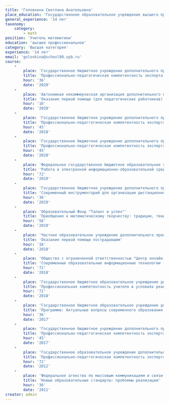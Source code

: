 ```yaml
---
title: 'Головкина Светлана Анатольевна'
place_education: 'Государственное образовательное учреждение высшего профессионального образования "Воронежский государственный университет"'
general_experience: '14 лет'
taxonomy:
    category:
        - math
position: 'Учитель математики'
education: 'высшее профессиональное'
category: 'Высшая категория'
experience: '14 лет'
email: 'golovkina@school80.spb.ru'
course: 
    -
        place: 'Государственное бюджетное учреждение дополнительного профессионального образования «Санкт-Петербургский центр оценки качества образования и информационных технологий»'
        title: 'Профессионально-педагогическая компетентность эксперта государственной итоговой аттестации 9 классов (по математике)'
        hour: '36'
        date: '2020'
    -
        place: 'Автономная некоммерческая организация дополнительного профессионального образования "Учебный центр "Педагогический альянс"'
        title: 'Оказание первой помощи (для педагогических работников)'
        hour: '16'
        date: '2020'
    -
        place: 'Государственное бюджетное учреждение дополнительного профессионального образования «Санкт-Петербургский центр оценки качества образования и информационных технологий»'
        title: 'Профессионально-педаггогическая компетентность эксперта государственной (итоговой) аттестации выпускников IX классов в новой форме с присвоением статуса "основной эксперт"'
        hour: '45'
        date: '2018'
    -
        place: 'Государственное бюджетное учреждение дополнительного профессионального образования «Санкт-Петербургский центр оценки качества образования и информационных технологий»'
        title: 'Профессионально-педаггогическая компетентность эксперта государственной итоговой аттестации выпускников 9 классов (семинары для экспертов ОГЭ по математики)'
        hour: '45'
        date: '2020'
    -
        place: 'Федеральное государственное бюджетное образовательное учреждение высшего профессионального образования «Российский государственный педагогический университет им. А. И. Герцена»'
        title: 'Работа в электронной информационно-образовательной среде образовательной организации'
        hour: '72'
        date: '2019'
    -
        place: 'Государственное бюджетное учреждение дополнительного профессионального образования «Санкт-Петербургский центр оценки качества образования и информационных технологий»'
        title: 'Современный инструментарий для организации дистанционного обучения детей (в том числе с ОВЗ)'
        hour: '36'
        date: '2019'
    -
        place: 'Образовательный Фонд "Талант и успех"'
        title: 'Приобщение к математическому творчеству: традиции, тенденции и возможности основного и дополнительного математического образования'
        hour: '56'
        date: '2019'
    -
        place: 'Частное образовательное учреждение дополнительного профессионального образования Образовательный центр охраны труда'
        title: 'Оказание первой помощи пострадавшим'
        hour: '16'
        date: '2018'
    -
        place: 'Общество с ограниченной ответственностью "Центр онлайн-обучения Нетология-групп"'
        title: 'Современные образовательные информационные технологии (EdTech) в работе учителя'
        hour: '72'
        date: '2018'
    -
        place: 'Государственное бюджетное образовательное учреждение дополнительного педагогического профессионального образования Центр повышения квалификации специалистов Петроградского района Санкт-Петербурга "Информационно-методический центр"'
        title: 'Профессиональная компетентность учителя в условиях реализации ФГОС'
        hour: '72'
        date: '2018'
    -
        place: 'Государственное бюджетное образовательное учреждение дополнительного педагогического профессионального образования Центр повышения квалификации специалистов Петроградского района Санкт-Петербурга "Информационно-методический центр"'
        title: 'Программа: Актуальные вопросы современного образования, Модуль: Реализация ФГОС с основной школе'
        hour: '36'
        date: '2017'
    -
        place: 'Государственное бюджетное учреждение дополнительного профессионального образования «Санкт-Петербургский центр оценки качества образования и информационных технологий»'
        title: 'Профессионально-педаггогическая компетентность эксперта государственной (итоговой) аттестации выпускников IX классов в новой форме с присвоением статуса "основной эксперт"'
        hour: '45'
        date: '2017'
    -
        place: 'Государственное образовательное учреждение дополнительного профессионального образования центр повышения квалификации специалистов Санкт-Петербурга "Региональный центр оценки качества и информационных технологий"'
        title: 'Профессионально-педаггогическая компетентность эксперта государственной (итоговой) аттестации выпускников IX классов в новой форме по математике'
        hour: '72'
        date: '2012'
    -
        place: 'Федеральное агенство по массовым коммуникациям и связи Российской Федерации'
        title: 'Новые образовательные стандарты: проблемы реализации'
        hour: '36'
        date: '2011'
creator: admin
---
```

